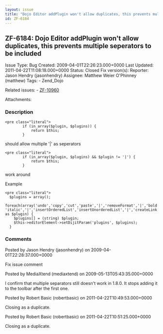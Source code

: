```yaml
---
layout: issue
title: "Dojo Editor addPlugin won't allow duplicates, this prevents multiple seperators to be included"
id: ZF-6184
---
```


ZF-6184: Dojo Editor addPlugin won't allow duplicates, this prevents multiple seperators to be included
-------------------------------------------------------------------------------------------------------

 Issue Type: Bug Created: 2009-04-01T22:26:23.000+0000 Last Updated: 2011-04-22T11:08:18.000+0000 Status: Closed Fix version(s): 
 Reporter:  Jason Hendry (jasonhendry)  Assignee:  Matthew Weier O'Phinney (matthew)  Tags: - Zend\_Dojo
 
 Related issues: - [ZF-10960](/issues/browse/ZF-10960)
 
 Attachments: 
### Description

 
    <pre class="literal">
            if (in_array($plugin, $plugins)) {
                return $this;
            }


should allow multiple '|' as seperators

 
    <pre class="literal">
            if (in_array($plugin, $plugins) && $plugin != '|') {
                return $this;
            }


work around

Example

 
    <pre class="literal">
      $plugins = array();
      foreach(array('undo','copy','cut','paste','|','removeFormat','|','bold', 'italic','|','insertOrderedList','insertUnorderedList','|','createLink','unlink') as $plugin) {  
        $plugins[] = (string) $plugin;
        $this->editorElement->setDijitParam('plugins', $plugins);
      }


 

 

### Comments

Posted by Jason Hendry (jasonhendry) on 2009-04-01T22:28:37.000+0000

Fix issue comment

 

 

Posted by MediaXtend (mediaxtend) on 2009-05-13T05:43:35.000+0000

I confirm that multiple separators still doesn't work in 1.8.0. It stops adding it to the toolbar after the first one.

 

 

Posted by Robert Basic (robertbasic) on 2011-04-22T10:49:53.000+0000

Closing as a duplicate.

 

 

Posted by Robert Basic (robertbasic) on 2011-04-22T10:51:25.000+0000

Closing as a duplicate.

 

 